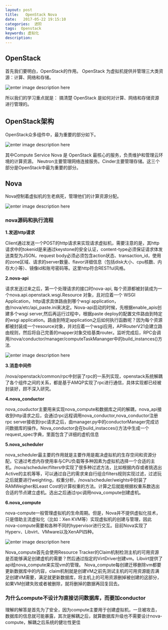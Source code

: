 ```yaml
---
layout: post
title:   OpenStack Nova
date:   2017-05-22 19:15:10
categories:  进阶
tags:  Openstack
keywords: 虚拟化
description: 
---
```


## OpenStack

首先我们要明白，OpenStack的作用。
OpenStack 为虚拟机提供并管理三大类资源：计算、网络和存储。

![enter image description here](http://p7lixluhf.bkt.clouddn.com/openstack1.png)

所以我们的学习重点就是：
搞清楚 OpenStack 是如何对计算、网络和存储资源进行管理的。

## OpenStack架构

OpenStack众多组件中，最为重要的部分如下。 

![enter image description here](http://p7lixluhf.bkt.clouddn.com/openstack2.jpg)

其中Compute Service Nova 是 OpenStack 最核心的服务，负责维护和管理云环境的计算资源。 Neutron主要管理网络连接服务。Cinder主要管理存储。这三个部分是OpenStack中最为重要的部分。

## Nova

Nova控制着虚拟机的生老病死，管理他们的计算资源分配。

![enter image description here](http://p7lixluhf.bkt.clouddn.com/nova.png)

### nova源码和执行流程

**1.发送http请求**

Client通过发送一个POST的http请求来实现请求虚拟机，需要注意的是，其http请求中的tokenid是来通过keystone的安全认证，content-type必须保证请求体发送类型为JSON，request body必须必须包含action状态、transaction_id，使用的zone区域、请求的server数量、flavor详细信息（包括disk大小、cpu核数、内存大小等）、镜像id和账号密码等。这里http符合RESTful风格。

**2.nova-api**

请求发送过来之后，第一个处理请求的接口时nova-api, 每个资源都被封装成为一个nova.api.openstack.wsgi.Resource 对象，且对应着一个 WSGI Application，http请求具体路由到哪个wsgi application，由/nova/etc/api_paste.ini来决定。Nova-api启动的时候，先根据enable_apis创建多个wsgi server,然后再运行过程中，根据paste deploy的配置文件路由到特定的wsgi application。路由到特定application之后如何执行函数呢？因为每个资源都被封装成一个resource对象，并对应着一个wsgi应用，APIRouterV21会建立路由规则，然后将自己完善的mapper对象交给基类router。监听完成后，RPC会调用/nova/conductor/manager/computeTaskMananger中的build_instances()方法.

![enter image description here](http://p7lixluhf.bkt.clouddn.com/nova-api.jpg)

**3.消息中间件**

/nova/openstack/common/rpc中封装了rpc的一系列实现，openstack系统解耦了各个组件之间的关系，都是基于AMQP实现了rpc进行通信，具体实现都已经被封装好，顾不深入研究。

**4.nova_conductor**

nova_couductor主要用来实现nova_compute和数据库之间的解耦，nova_api接收到http请求之后，会通过rpc远程调用nova_conductor,nova_conductor注册rpc server接收到rpc请求之后，由manager.py中的conductorManager完成访问数据库的操作。Nova_conductor会在build_instacces()方法中生成一个request_spec字典，里面包含了详细的虚机信息

**5.nova_scheduler**

nova_scheduler最主要的作用就是主要作用是裁决虚拟机的生存空间和资源分配，它通过考虑内存使用率与CPU负载等多种因素为虚拟机选择一个合适的主机。/nova/scheduler/filters中实现了很多种过滤方法，比如根据内存或者挑选出Active的主机等等，可以通过自己的需求来自行组合filters规则实现过滤，过滤玩之后就要进行weighting，权重分析，/nova/scheduler/weights中封装了RAMWeigher和Least Cost的计算权重的方法。计算之后就能根据权重系数选出合适的节点建立虚机。选出之后通过rpc调用nova_compute创建虚机。

**6.nova_compute**

nova-compute一般管理虚拟机的生命周期。但是，Nova并不提供虚拟化技术，只是借助主流虚拟化（比如：Xen KVM等）实现虚拟机的创建与管理，因此nova-compute需要和各种不同的hypervisor进行交互。目前Nova实现了Hyperv、Libvirt、VMware以及XenAPI四种。

![enter image description here](http://p7lixluhf.bkt.clouddn.com/nova2.jpg)

Nova_compute首先会使用Resource Tracker的Claim机制检测主机的可用资源是否能够满足创建虚机的需要？然后通过指定的VirtDriver创建vm。Libvirt提供了api给nova_compute来实现vm的管理。
Nova_compute每创建迁移删除vm都要更新数据库中的内容，claim机制就是创建VM之前先测试主机的可用资源能否满足创建VM需要，满足就更新数据库，将主机上的可用资源删掉被创建的这部分，如果VM创建失败或者被删除，就将删掉的数据再回复回去。

### 为什么compute不设计为直接访问数据库，而要加conductor

理解的解答是首先为了安全，因为compute主要用于创建虚拟机，一旦被攻击，数据库的信息就可能暴露，其次是解耦之后，就算数据库升级也不需要设计nova-compute，解耦之后系统的健壮性更佳
